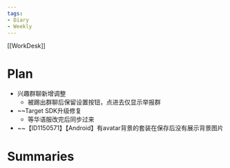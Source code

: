```yaml
---
tags:
- Diary 
- Weekly
---
```

[[WorkDesk]]
# Plan
- 兴趣群聊新增调整
	- 被踢出群聊后保留设置按钮，点进去仅显示举报群
- ~~Target SDK升级修复
	- 等华语服改完后同步过来
- ~~【ID1150571】【Android】有avatar背景的套装在保存后没有展示背景图片
# Summaries 
